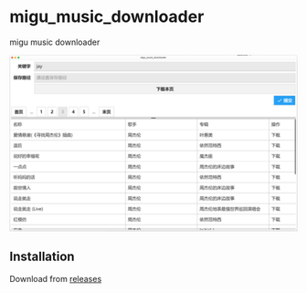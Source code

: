 # migu_music_downloader
migu music downloader

![](./screenshot.png)

## Installation

Download from [releases](https://github.com/lenmx/migu_music_downloader/releases) 